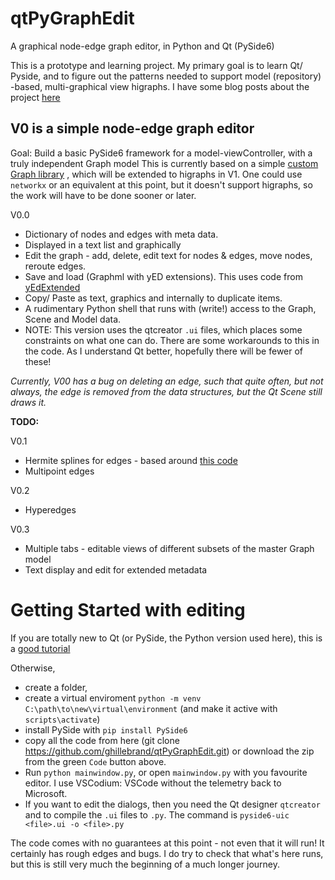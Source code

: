 # qtPyGraphEdit
A graphical node-edge graph editor, in Python and Qt (PySide6)

This is a prototype and learning project. My primary goal is to learn Qt/ Pyside, and to figure out the patterns needed to support model (repository) -based, multi-graphical view higraphs. I have some blog posts about the project [here](https://isijingi.co.za/wp/category/higraph/)

## V0 is a simple node-edge graph editor

Goal: Build a basic PySide6 framework for a model-viewController, with a truly independent Graph model
This is currently based on a simple [custom Graph library](https://github.com/ghillebrand/) , which will be extended to higraphs in V1. One could use `networkx` or an equivalent at this point, but it doesn't support higraphs, so the work will have to be done sooner or later.

V0.0
- Dictionary of nodes and edges with meta data. 
- Displayed in a text list and graphically
- Edit the graph - add, delete, edit text for nodes & edges, move nodes, reroute edges. 
- Save and load (Graphml with yED extensions). This uses code from [yEdExtended](https://github.com/cole-st-john/yEdExtended)
- Copy/ Paste as text, graphics and internally to duplicate items.
- A rudimentary Python shell that runs with (write!) access to the Graph, Scene and Model data.
- NOTE: This version uses the qtcreator `.ui` files, which places some constraints on what one can do. There are some workarounds to this in the code. As I understand Qt better, hopefully there will be fewer of these!

_Currently, V00 has a bug on deleting an edge, such that quite often, but not always, the edge is removed from the data structures, but the Qt Scene still draws it._

**TODO:**

V0.1
- Hermite splines for edges - based around [this code](https://github.com/vedantyadu/Hermite-cubic-spline)
- Multipoint edges

V0.2
- Hyperedges
            
V0.3
- Multiple tabs - editable views of different subsets of the master Graph model 
- Text display and edit for extended metadata

# Getting Started with editing
If you are totally new to Qt (or PySide, the Python version used here), this is a [good tutorial](www.pythonguis.com/tutorials/pyside6-qgraphics-vector-graphics/)

Otherwise, 
- create a folder, 
- create a virtual enviroment  `python -m venv C:\path\to\new\virtual\environment` (and make it active with `scripts\activate`)
- install PySide with `pip install PySide6`
- copy all the code from here (git clone https://github.com/ghillebrand/qtPyGraphEdit.git) or download the zip from the green `Code` button above.
- Run `python mainwindow.py`, or open `mainwindow.py` with you favourite editor. I use VSCodium: VSCode without the telemetry back to Microsoft.
- If you want to edit the dialogs, then you need the Qt designer `qtcreator` and to compile the `.ui` files to `.py`. The command is `pyside6-uic <file>.ui -o <file>.py`

The code comes with no guarantees at this point - not even that it will run! It certainly has rough edges and bugs. I do try to check that what's here runs, but this is still very much the beginning of a much longer journey.
